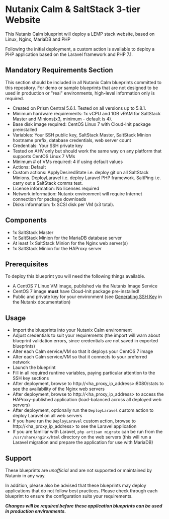 # Nutanix Calm & SaltStack 3-tier Website

This Nutanix Calm blueprint will deploy a LEMP stack website, based on Linux, Nginx, MariaDB and PHP

Following the initial deployment, a custom action is available to deploy a PHP application based on the Laravel framework and PHP 7.1.

## Mandatory Requirements Section

This section should be included in all Nutanix Calm blueprints committed to this repository.  For demo or sample blueprints that are not designed to be used in production or "real" environments, high-level information only is required.

- Created on Prism Central 5.6.1.  Tested on all versions up to 5.8.1.
- Minimum hardware requirements: 1x vCPU and 1GB vRAM for SaltStack Master and Minions(x3, minimum - default is 4).
- Base disk image required: CentOS Linux 7 with Cloud-Init package preinstalled
- Variables: Your SSH public key, SaltStack Master, SaltStack Minion hostname prefix, database credentials, web server count
- Credentials: Your SSH private key
- Tested on AHV only but should work the same way on any platform that supports CentOS Linux 7 VMs
- Minimum # of VMs required: 4 if using default values
- Actions: Default
- Custom actions: ApplyDesiredState i.e. deploy git on all SaltStack Minions.  DeployLaravel i.e. deploy Laravel PHP framework.  SaltPing i.e. carry out a SaltStack comms test.
- License information: No licenses required
- Network information: Nutanix environment will require Internet connection for package downloads
- Disks information: 1x SCSI disk per VM (x3 total).

## Components

- 1x SaltStack Master
- 1x SaltStack Minion for the MariaDB database server
- At least 1x SaltStack Minion for the Nginx web server(s)
- 1x SaltStack Minion for the HAProxy server

## Prerequisites

To deploy this blueprint you will need the following things available.

- A CentOS 7 Linux VM image, published via the Nutanix Image Service
- CentOS 7 image **must** have Cloud-Init package pre-installed!
- Public and private key for your environment (see [Generating SSH Key](https://portal.nutanix.com/#/page/docs/details?targetId=Nutanix-Calm-Admin-Operations-Guide-v10:nuc-generating-private-key-t.html) in the Nutanix documentation)

## Usage

- Import the blueprints into your Nutanix Calm environment
- Adjust credentials to suit your requirements (the import will warn about blueprint validation errors, since credentials are not saved in exported blueprints)
- Alter each Calm service/VM so that it deploys your CentOS 7 image
- Alter each Calm service/VM so that it connects to your preferred network
- Launch the blueprint
- Fill in all required runtime variables, paying particular attention to the SSH key sections
- After deployment, browse to http://<ha_proxy_ip_address>:8080/stats to see the availability of the Nginx web servers 
- After deployment, browse to http://<ha_proxy_ip_address> to access the HAProxy-published application (load-balanced across all deployed web servers)
- After deployment, optionally run the `DeployLaravel` custom action to deploy Laravel on all web servers
- If you have run the `DeployLaravel` custom action, browse to http://<ha_proxy_ip_address> to see the Laravel application
- If you are familiar with Laravel, `php artisan migrate` can be run from the `/usr/share/nginx/html` directory on the web servers (this will run a Laravel migration and prepare the application for use with MariaDB)  

## Support

These blueprints are *unofficial* and are not supported or maintained by Nutanix in any way.

In addition, please also be advised that these blueprints may deploy applications that do not follow best practices.  Please check through each blueprint to ensure the configuration suits your requirements.

***Changes will be required before these application blueprints can be used in production environments.***